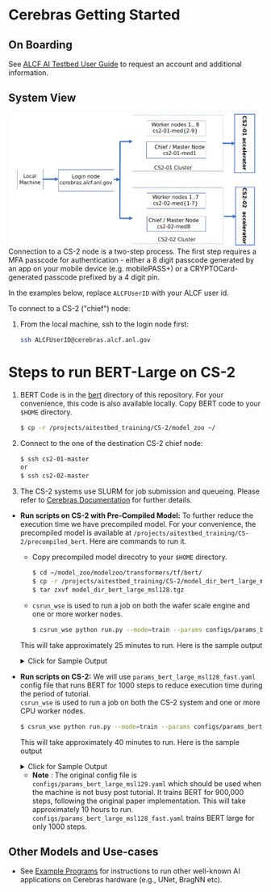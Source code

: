 # Cerebras Getting Started

## On Boarding 

See [ALCF AI Testbed User Guide](https://www.alcf.anl.gov/support-center/get-started) to request an account and additional information.

## System View

![CS-2 connection diagram](./Cerebras-connectivity-diagram.png)
Connection to a CS-2 node is a two-step process. The first step requires a MFA passcode for authentication - either a 8 digit passcode generated by an app on your mobile device (e.g. mobilePASS+) or a CRYPTOCard-generated passcode prefixed by a 4 digit pin. 

In the examples below, replace `ALCFUserID` with your ALCF user id.

To connect to a CS-2 ("chief") node:<br>

1. From the local machine, ssh to the login node first: 
    ```bash
    ssh ALCFUserID@cerebras.alcf.anl.gov
    ```
<!-- 2. From the login node, ssh to the destination CS-2 chief node:
    ```bash
    ssh cs2-01-master
   # or
    ssh cs2-02-master
    ``` -->

# Steps to run BERT-Large on CS-2

<!-- 1. Login to CS-2 login node. 
    ```bash
      $ ssh ALCFUserID@cerebras.alcf.anl.gov 
    ``` -->

1. BERT Code is in the [bert](./bert/) directory of this repository. For your convenience, this code is also available locally. 
   Copy BERT code to your `$HOME` directory. 
    ```bash
    $ cp -r /projects/aitestbed_training/CS-2/model_zoo ~/  
    ```

2. Connect to the one of the destination CS-2 chief node:  
    ```bash
    $ ssh cs2-01-master 
    or 
    $ ssh cs2-02-master
    ```

3. The CS-2 systems use SLURM for job submission and queueing. Please refer to [Cerebras Documentation](https://www.alcf.anl.gov/support/ai-testbed-userdocs/cerebras/Job-Queuing-and-Submission/index.html) for further details. 
  
  
* **Run scripts on CS-2 with Pre-Compiled Model:**
To further reduce the execution time we have precompiled model. For your convenience, the precompiled model is available at `/projects/aitestbed_training/CS-2/precompiled_bert`. Here are commands to run it. 

  * Copy precompiled model direcotry to your `$HOME` directory. 
    ```bash
    $ cd ~/model_zoo/modelzoo/transformers/tf/bert/
    $ cp -r /projects/aitestbed_training/CS-2/model_dir_bert_large_msl128.tgz .
    $ tar zxvf model_dir_bert_large_msl128.tgz
    ```
  * `csrun_wse` is used to run a job on both the wafer scale engine and one or more worker nodes.
    ```bash
    $ csrun_wse python run.py --mode=train --params configs/params_bert_large_msl128_fast.yaml --model_dir model_dir_bert_large_msl128 --cs_ip $CS_IP
    ```
   This will take approximately 25 minutes to run. Here is the sample output 

   <details>
   <summary>Click for Sample Output</summary>

   ```bash
   $ csrun_wse python run.py --mode=train --params configs/params_bert_large_msl128_fast.yaml --model_dir model_dir_bert_large_msl128 --cs_ip $CS_IP --max_steps 1000
   Launching: srun --unbuffered --kill-on-bad-exit --nodes=1 --tasks-per-node=4 --cpus-per-task=16 --gres=cs:cerebras:1 : --nodes=4 --tasks-per-node=4 --cpus-per-task=16  --exclusive singularity exec -B /home,/software/cerebras,/projects  /software/cerebras/cs2-02/container/cbcore_latest.sif python run.py --mode=train --params configs/params_bert_large_msl128_fast.yaml --model_dir model_dir_bert_large_msl128 --cs_ip 192.168.220.50 --max_steps 1000
   srun: job 6180 queued and waiting for resources
   srun: job 6180 has been allocated resources
   FWTF912 05:43:05  ERROR: runconfig_port_in_use: Port range 25473-25492 on host 'testbed-cs2-02-med8.ai.alcf.anl.gov' cannot be used. This may result in a hang. Suggestion: try available port 15786 using CSConfig(port_base=15786).
   INFO:tensorflow:TF_CONFIG environment variable: {'cluster': {'chief': ['testbed-cs2-02-med8.ai.alcf.anl.gov:25473'], 'worker': ['testbed-cs2-02-med8.ai.alcf.anl.gov:25475', 'testbed-cs2-02-med8.ai.alcf.anl.gov:25477', 'testbed-cs2-02-med8.ai.alcf.anl.gov:25479', 'testbed-cs2-02-med1.ai.alcf.anl.gov:25481', 'testbed-cs2-02-med1.ai.alcf.anl.gov:25483', 'testbed-cs2-02-med1.ai.alcf.anl.gov:25485', 'testbed-cs2-02-med1.ai.alcf.anl.gov:25487', 'testbed-cs2-02-med2.ai.alcf.anl.gov:25489', 'testbed-cs2-02-med2.ai.alcf.anl.gov:25491', 'testbed-cs2-02-med2.ai.alcf.anl.gov:25493', 'testbed-cs2-02-med2.ai.alcf.anl.gov:25495', 'testbed-cs2-02-med3.ai.alcf.anl.gov:25497', 'testbed-cs2-02-med3.ai.alcf.anl.gov:25499', 'testbed-cs2-02-med3.ai.alcf.anl.gov:25501', 'testbed-cs2-02-med3.ai.alcf.anl.gov:25503', 'testbed-cs2-02-med4.ai.alcf.anl.gov:25505', 'testbed-cs2-02-med4.ai.alcf.anl.gov:25507', 'testbed-cs2-02-med4.ai.alcf.anl.gov:25509', 'testbed-cs2-02-med4.ai.alcf.anl.gov:25511']}, 'task': {'type': 'chief', 'index': 0}}
   INFO:root:Running train on CS-2
   WARNING:tensorflow:From /cbcore/python/python-x86_64/lib/python3.7/site-packages/tensorflow/python/ops/resource_variable_ops.py:1666: calling BaseResourceVariable.__init__ (from tensorflow.python.ops.resource_variable_ops) with constraint is deprecated and will be removed in a future version.
   Instructions for updating:
   If using Keras pass *_constraint arguments to layers.
   WARNING:tensorflow:From /cbcore/python/python-x86_64/lib/python3.7/site-packages/tensorflow/python/training/training_util.py:236: Variable.initialized_value (from tensorflow.python.ops.variables) is deprecated and will be removed in a future version.
   Instructions for updating:
   Use Variable.read_value. Variables in 2.X are initialized automatically both in eager and graph (inside tf.defun) contexts.
   2022-11-12 05:43:05.482126: I tensorflow/core/platform/cpu_feature_guard.cc:143] Your CPU supports instructions that this TensorFlow binary was not compiled to use: AVX512F
   2022-11-12 05:43:05.501558: I tensorflow/core/platform/profile_utils/cpu_utils.cc:102] CPU Frequency: 2500000000 Hz
   2022-11-12 05:43:05.503387: I tensorflow/compiler/xla/service/service.cc:168] XLA service 0x5804530 initialized for platform Host (this does not guarantee that XLA will be used). Devices:
   2022-11-12 05:43:05.503423: I tensorflow/compiler/xla/service/service.cc:176]   StreamExecutor device (0): Host, Default Version
   INFO:root:---------- Suggestions to improve input_fn performance ----------
   WARNING:root:[input_fn] - interleave(): in ParallelInterleaveDatasetV3, `cycle_length` is not being set to CS_AUTOTUNE. Currently, it is set to 4. If determinism is not required, Using CS_AUTOTUNE is likely to improve performance unless you are deliberately using a fine-tuned value.e.g. dataset = dataset.interleave(map_func, cycle_length=cerebras.tf.tools.analyze_input_fn.CS_AUTOTUNE)
   WARNING:root:GroupByWindowDataset is not recognized by the Cerebras input_fn analyzer and cannot be evaluated for potential optimizations. Please report this to the Cerebras Support Team.
   INFO:root:[input_fn] - TFRecordDataset: buffer_size set to 2560
   INFO:root:[input_fn] - batch(): batch_size set to 256
   WARNING:root:[input_fn] - flat_map(): use map() instead of flat_map() to improve performance and parallelize reads. If you are not calling `flat_map` directly, check if you are using: from_generator, TextLineDataset, TFRecordDataset, or FixedLenthRecordDataset. If so, set `num_parallel_reads` to > 1 or cerebras.tf.tools.analyze_input_fn.CS_AUTOTUNE, and map() will be used automatically
   INFO:root:----------------- End of input_fn suggestions -----------------
   INFO:tensorflow:Cached compilation found for this model configuration
   INFO:root:Creating 'loss' summary automatically
   INFO:tensorflow:Create CheckpointSaverHook.
   INFO:tensorflow:Graph was finalized.
   INFO:tensorflow:Running local_init_op.
   INFO:tensorflow:Done running local_init_op.
   INFO:tensorflow:Calling checkpoint listeners before saving checkpoint 0...
   INFO:tensorflow:Saving checkpoints for 0 into model_dir_bert_large_msl128/model.ckpt.
   INFO:tensorflow:model_dir_bert_large_msl128/model.ckpt-0 is not in all_model_checkpoint_paths. Manually adding it.
   INFO:tensorflow:Calling checkpoint listeners after saving checkpoint 0...
   INFO:root:Programming CS-2 fabric. This may take a couple of minutes. Please do not interrupt.
   TSKM202 05:51:48  Checkpoint callback registered!
   TSKM200 05:51:49  Getting block prebuffer numbers from cm.daemon 192.168.220.50:9001
   TSKM205 05:51:49  Waiting for block prebuffer percentage to rise above 50%, now 0%
   MSGS088 05:51:50  ^[[0;33mWARNING: ^[[0mMessage count for TSKM205 reached maximum 1: further instances will be not be printed
   TSKM200 05:51:57  Block prebuffer percentage is sufficient: 64
   TSKM201 05:51:57  Send block sizes:
   TSKM201 05:51:57> pre-cliff: 43690, post-cliff: 43690; using send block size: 43690
   TSKM201 05:51:57> Receive block sizes:
   TSKM201 05:51:57> pre-cliff: 32000, post-cliff: 32000; using receive block size: 32000
   INFO:root:Fabric programmed: this took 367.94864416122437 seconds.
   INFO:tensorflow:Waiting for 19 streamer(s) to prime the data pipeline
   INFO:tensorflow:Streamers are ready
   INFO:root:Chief fully up. Waiting for Streaming (using 93.39% of fabric cores)
   INFO:tensorflow:Graph was finalized.
   INFO:tensorflow:Running local_init_op.
   INFO:tensorflow:Done running local_init_op.
   INFO:tensorflow:global step 0: loss = 11.1484375 (0.6 steps/sec)
   INFO:tensorflow:global step 10: loss = 11.0234375 (1.62 steps/sec)
   INFO:tensorflow:global step 20: loss = 10.71875 (2.47 steps/sec)
   ...
   INFO:tensorflow:global step 980: loss = 7.5546875 (27.07 steps/sec)
   INFO:tensorflow:global step 990: loss = 7.66015625 (27.34 steps/sec)
   INFO:tensorflow:Training finished with 256000 samples in 37.164 seconds, 6888.4 samples/second.
   INFO:tensorflow:Calling checkpoint listeners before saving checkpoint 1000...
   INFO:tensorflow:Saving checkpoints for 1000 into model_dir_bert_large_msl128/model.ckpt.
   INFO:tensorflow:model_dir_bert_large_msl128/model.ckpt-1000 is not in all_model_checkpoint_paths. Manually adding it.
   INFO:tensorflow:Calling checkpoint listeners after saving checkpoint 1000...
   INFO:tensorflow:Loss for final step: 7.59.
   ```

   </details>
  
* **Run scripts on CS-2:** 
We will use  `params_bert_large_msl128_fast.yaml` config file that runs BERT for 1000 steps to reduce execution time during the period of tutorial.  
`csrun_wse` is used to run a job on both the CS-2 system and one or more CPU worker nodes.

    ```bash
    $ csrun_wse python run.py --mode=train --params configs/params_bert_large_msl128_fast.yaml --model_dir model_dir_with_compilation --cs_ip $CS_IP
    ```
    
    This will take approximately 40 minutes to run. Here is the sample output 

    <details>
    <summary>Click for Sample Output</summary>

    ```bash
    $ csrun_wse python run.py --mode=train --params configs/params_bert_large_msl128_fast.yaml --model_dir model_dir_with_compilation --cs_ip $CS_IP
    Launching: srun --unbuffered --kill-on-bad-exit --nodes=1 --tasks-per-node=4 --cpus-per-task=16 --gres=cs:cerebras:1 : --nodes=4 --tasks-per-node=4 --cpus-per-task=16  --exclusive singularity exec -B /home,/software/cerebras,/projects  /software/cerebras/cs2-02/container/cbcore_latest.sif python run.py --mode=train --params configs/params_bert_large_msl128_fast.yaml --model_dir model_dir_with_compilation --cs_ip 192.168.220.50
    srun: job 6182 queued and waiting for resources
    srun: job 6182 has been allocated resources
    FWTF912 06:38:12  ERROR: runconfig_port_in_use: Port range 36774-36793 on host 'testbed-cs2-02-med8.ai.alcf.anl.gov' cannot be used. This may result in a hang. Suggestion: try available port 42786 using CSConfig(port_base=42786).
    INFO:tensorflow:TF_CONFIG environment variable: {'cluster': {'chief': ['testbed-cs2-02-med8.ai.alcf.anl.gov:36774'], 'worker': ['testbed-cs2-02-med8.ai.alcf.anl.gov:36776', 'testbed-cs2-02-med8.ai.alcf.anl.gov:36778', 'testbed-cs2-02-med8.ai.alcf.anl.gov:36780', 'testbed-cs2-02-med1.ai.alcf.anl.gov:36782', 'testbed-cs2-02-med1.ai.alcf.anl.gov:36784', 'testbed-cs2-02-med1.ai.alcf.anl.gov:36786', 'testbed-cs2-02-med1.ai.alcf.anl.gov:36788', 'testbed-cs2-02-med2.ai.alcf.anl.gov:36790', 'testbed-cs2-02-med2.ai.alcf.anl.gov:36792', 'testbed-cs2-02-med2.ai.alcf.anl.gov:36794', 'testbed-cs2-02-med2.ai.alcf.anl.gov:36796', 'testbed-cs2-02-med3.ai.alcf.anl.gov:36798', 'testbed-cs2-02-med3.ai.alcf.anl.gov:36800', 'testbed-cs2-02-med3.ai.alcf.anl.gov:36802', 'testbed-cs2-02-med3.ai.alcf.anl.gov:36804', 'testbed-cs2-02-med4.ai.alcf.anl.gov:36806', 'testbed-cs2-02-med4.ai.alcf.anl.gov:36808', 'testbed-cs2-02-med4.ai.alcf.anl.gov:36810', 'testbed-cs2-02-med4.ai.alcf.anl.gov:36812']}, 'task': {'type': 'chief', 'index': 0}}
    INFO:root:Running train on CS-2
    WARNING:tensorflow:From /cbcore/python/python-x86_64/lib/python3.7/site-packages/tensorflow/python/ops/resource_variable_ops.py:1666: calling BaseResourceVariable.__init__ (from tensorflow.python.ops.resource_variable_ops) with constraint is deprecated and will be removed in a future version.
    Instructions for updating:
    If using Keras pass *_constraint arguments to layers.
    WARNING:tensorflow:From /cbcore/python/python-x86_64/lib/python3.7/site-packages/tensorflow/python/training/training_util.py:236: Variable.initialized_value (from tensorflow.python.ops.variables) is deprecated and will be removed in a future version.
    Instructions for updating:
    Use Variable.read_value. Variables in 2.X are initialized automatically both in eager and graph (inside tf.defun) contexts.
    2022-11-12 06:38:12.408518: I tensorflow/core/platform/cpu_feature_guard.cc:143] Your CPU supports instructions that this TensorFlow binary was not compiled to use: AVX512F
    2022-11-12 06:38:12.424711: I tensorflow/core/platform/profile_utils/cpu_utils.cc:102] CPU Frequency: 2500000000 Hz
    2022-11-12 06:38:12.426515: I tensorflow/compiler/xla/service/service.cc:168] XLA service 0x5da7960 initialized for platform Host (this does not guarantee that XLA will be used). Devices:
    2022-11-12 06:38:12.426545: I tensorflow/compiler/xla/service/service.cc:176]   StreamExecutor device (0): Host, Default Version
    INFO:root:---------- Suggestions to improve input_fn performance ----------
    WARNING:root:[input_fn] - interleave(): in ParallelInterleaveDatasetV3, `cycle_length` is not being set to CS_AUTOTUNE. Currently, it is set to 4. If determinism is not required, Using CS_AUTOTUNE is likely to improve performance unless you are deliberately using a fine-tuned value.e.g. dataset = dataset.interleave(map_func, cycle_length=cerebras.tf.tools.analyze_input_fn.CS_AUTOTUNE)
    WARNING:root:GroupByWindowDataset is not recognized by the Cerebras input_fn analyzer and cannot be evaluated for potential optimizations. Please report this to the Cerebras Support Team.
    INFO:root:[input_fn] - TFRecordDataset: buffer_size set to 2560
    INFO:root:[input_fn] - batch(): batch_size set to 256
    WARNING:root:[input_fn] - flat_map(): use map() instead of flat_map() to improve performance and parallelize reads. If you are not calling `flat_map` directly, check if you are using: from_generator, TextLineDataset, TFRecordDataset, or FixedLenthRecordDataset. If so, set `num_parallel_reads` to > 1 or cerebras.tf.tools.analyze_input_fn.CS_AUTOTUNE, and map() will be used automatically
    INFO:root:----------------- End of input_fn suggestions -----------------
    INFO:cerebras.stack.tools.caching_stack:Using lair flow into stack
    =============== Cerebras Compilation Completed ===============
    INFO:root:Creating 'loss' summary automatically
    INFO:tensorflow:Create CheckpointSaverHook.
    INFO:tensorflow:Graph was finalized.
    INFO:tensorflow:Running local_init_op.
    INFO:tensorflow:Done running local_init_op.
    INFO:tensorflow:Calling checkpoint listeners before saving checkpoint 0...
    INFO:tensorflow:Saving checkpoints for 0 into model_dir_with_compilation/model.ckpt.
    INFO:tensorflow:model_dir_with_compilation/model.ckpt-0 is not in all_model_checkpoint_paths. Manually adding it.
    INFO:tensorflow:Calling checkpoint listeners after saving checkpoint 0...
    INFO:root:Programming CS-2 fabric. This may take a couple of minutes. Please do not interrupt.
    TSKM202 07:03:05  Checkpoint callback registered!
    TSKM200 07:03:05  Getting block prebuffer numbers from cm.daemon 192.168.220.50:9001
    TSKM205 07:03:05  Waiting for block prebuffer percentage to rise above 50%, now 0%
    MSGS088 07:03:06  ^[[0;33mWARNING: ^[[0mMessage count for TSKM205 reached maximum 1: further instances will be not be printed
    TSKM200 07:03:13  Block prebuffer percentage is sufficient: 64
    TSKM201 07:03:13  Send block sizes:
    TSKM201 07:03:13> pre-cliff: 43690, post-cliff: 43690; using send block size: 43690
    TSKM201 07:03:13> Receive block sizes:
    TSKM201 07:03:13> pre-cliff: 32000, post-cliff: 32000; using receive block size: 32000
    INFO:root:Fabric programmed: this took 376.41572999954224 seconds.
    INFO:tensorflow:Waiting for 19 streamer(s) to prime the data pipeline
    INFO:tensorflow:Streamers are ready
    INFO:root:Chief fully up. Waiting for Streaming (using 93.39% of fabric cores)
    INFO:tensorflow:Graph was finalized.
    INFO:tensorflow:Running local_init_op.
    INFO:tensorflow:Done running local_init_op.
    INFO:tensorflow:global step 0: loss = 11.2734375 (0.59 steps/sec)
    INFO:tensorflow:global step 10: loss = 11.125 (1.62 steps/sec)
    INFO:tensorflow:global step 20: loss = 10.7890625 (2.45 steps/sec)
    ...
    INFO:tensorflow:global step 970: loss = 7.5078125 (26.83 steps/sec)
    INFO:tensorflow:global step 980: loss = 7.67578125 (27.1 steps/sec)
    INFO:tensorflow:global step 990: loss = 7.69921875 (27.37 steps/sec)
    INFO:tensorflow:Training finished with 256000 samples in 37.101 seconds, 6900.09 samples/second.
    INFO:tensorflow:Calling checkpoint listeners before saving checkpoint 1000...
    INFO:tensorflow:Saving checkpoints for 1000 into model_dir_with_compilation/model.ckpt.
    INFO:tensorflow:model_dir_with_compilation/model.ckpt-1000 is not in all_model_checkpoint_paths. Manually adding it.
    INFO:tensorflow:Calling checkpoint listeners after saving checkpoint 1000...
    INFO:tensorflow:Loss for final step: 7.57.
    ```

    </details>

  * **Note** : 
    The original config file is `configs/params_bert_large_msl129.yaml` which should be used when the machine is not busy post tutorial.
It trains BERT for 900,000 steps, following the original paper implementation. This will take approximately 10 hours to run. `configs/params_bert_large_msl128_fast.yaml` trains BERT large for only 1000 steps.

  <!-- * **Run scripts on CPU:**  
   `csrun_cpu` is used to run a cpu-only job on one or more worker nodes.

    ```bash
    $ MODELDIR=model_dir_bert_large_msl128_$(hostname)  
    $ rm -r $MODELDIR  
    $ time -p csrun_cpu python run.py --mode=train --compile_only --params configs/params_bert_large_msl128.yaml --model_dir $MODELDIR --cs_ip $CS_IP  
    ```
    This will take approximately `#todo` minutes to run. Here is the sample output 

    <details>
    <summary>Click for Sample Output</summary>

    ```bash
    $ ToDo
    $ ToDo
    $ ToDo
    $ ToDo
    $ ToDo
    ```

    </details> -->


## Other Models and Use-cases 

* See [Example Programs](https://www.alcf.anl.gov/support/ai-testbed-userdocs/cerebras/Example-Programs/index.html) for instructions to run other well-known AI applications on Cerebras hardware (e.g., UNet, BragNN etc).








